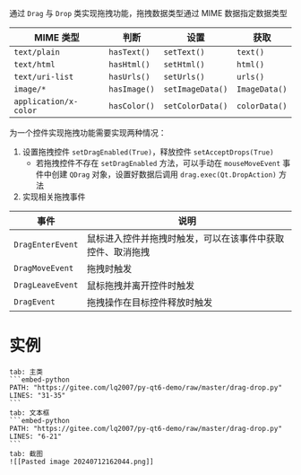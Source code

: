 通过 `Drag` 与 `Drop` 类实现拖拽功能，拖拽数据类型通过 MIME 数据指定数据类型

| MIME 类型               | 判断           | 设置               | 获取            |
| --------------------- | ------------ | ---------------- | ------------- |
| `text/plain`          | `hasText()`  | `setText()`      | `text()`      |
| `text/html`           | `hasHtml()`  | `setHtml()`      | `html()`      |
| `text/uri-list`       | `hasUrls()`  | `setUrls()`      | `urls()`      |
| `image/*`             | `hasImage()` | `setImageData()` | `ImageData()` |
| `application/x-color` | `hasColor()` | `setColorData()` | `colorData()` |
为一个控件实现拖拽功能需要实现两种情况：

1. 设置拖拽控件 `setDragEnabled(True)`，释放控件 `setAcceptDrops(True)`
	- 若拖拽控件不存在 `setDragEnabled` 方法，可以手动在 `mouseMoveEvent` 事件中创建 `QDrag` 对象，设置好数据后调用 `drag.exec(Qt.DropAction)` 方法
2. 实现相关拖拽事件

| 事件               | 说明                            |
| ---------------- | ----------------------------- |
| `DragEnterEvent` | 鼠标进入控件并拖拽时触发，可以在该事件中获取控件、取消拖拽 |
| `DragMoveEvent`  | 拖拽时触发                         |
| `DragLeaveEvent` | 鼠标拖拽并离开控件时触发                  |
| `DragEvent`      | 拖拽操作在目标控件释放时触发                |
# 实例

````tabs
tab: 主类
```embed-python
PATH: "https://gitee.com/lq2007/py-qt6-demo/raw/master/drag-drop.py"
LINES: "31-35"
```
tab: 文本框
```embed-python
PATH: "https://gitee.com/lq2007/py-qt6-demo/raw/master/drag-drop.py"
LINES: "6-21"
```
tab: 截图
![[Pasted image 20240712162044.png]]
````

